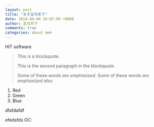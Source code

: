 ```yaml
---
layout: post
title: "关于玉令天下"
date: 2014-04-04 16:07:09 +0800
author: 玉令天下
comments: true
categories: about me#
---
```

HIT software

> This is a blockquote.
>  
> This is the second paragraph in the blockquote.
>
>Some of these words *are emphasized*.
Some of these words _are emphasized also_.

1. Red
2. Green
3. Blue

dfafdafdf

efedsfds
OC:
    
    
    
    
